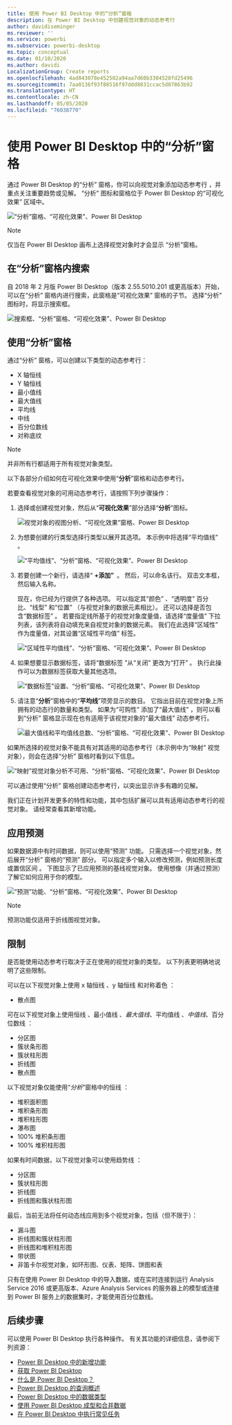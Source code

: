```yaml
---
title: 使用 Power BI Desktop 中的“分析”窗格
description: 在 Power BI Desktop 中创建视觉对象的动态参考行
author: davidiseminger
ms.reviewer: ''
ms.service: powerbi
ms.subservice: powerbi-desktop
ms.topic: conceptual
ms.date: 01/10/2020
ms.author: davidi
LocalizationGroup: Create reports
ms.openlocfilehash: 4ad843078e452502a94aa7d60b3304528fd25496
ms.sourcegitcommit: 7aa0136f93f88516f97ddd8031ccac5d07863b92
ms.translationtype: HT
ms.contentlocale: zh-CN
ms.lasthandoff: 05/05/2020
ms.locfileid: "76038770"
---
```

# <a name="use-the-analytics-pane-in-power-bi-desktop"></a>使用 Power BI Desktop 中的“分析”窗格

通过 Power BI Desktop 的“分析”  窗格，你可以向视觉对象添加动态参考行  ，并重点关注重要趋势或见解。 “分析”  图标和窗格位于 Power BI Desktop 的“可视化效果”  区域中。

![“分析”窗格、“可视化效果”、Power BI Desktop](media/desktop-analytics-pane/analytics-pane_1.png)

> [!NOTE]
> 仅当在 Power BI Desktop 画布上选择视觉对象时才会显示  “分析”窗格。

## <a name="search-within-the-analytics-pane"></a>在“分析”窗格内搜索

自 2018 年 2 月版 Power BI Desktop（版本 2.55.5010.201 或更高版本）开始，可以在“分析”  窗格内进行搜索，此窗格是“可视化效果”  窗格的子节。 选择“分析”  图标时，将显示搜索框。

![搜索框、“分析”窗格、“可视化效果”、Power BI Desktop](media/desktop-analytics-pane/analytics-pane_1b.png)

## <a name="use-the-analytics-pane"></a>使用“分析”窗格

通过“分析”  窗格，可以创建以下类型的动态参考行：

* X 轴恒线
* Y 轴恒线
* 最小值线
* 最大值线
* 平均线
* 中线
* 百分位数线
* 对称底纹

> [!NOTE]
> 并非所有行都适用于所有视觉对象类型。

以下各部分介绍如何在可视化效果中使用“**分析**”窗格和动态参考行。

若要查看视觉对象的可用动态参考行，请按照下列步骤操作：

1. 选择或创建视觉对象，然后从“**可视化效果**”部分选择“**分析**”图标。

    ![视觉对象的视图分析、“可视化效果”窗格、Power BI Desktop](media/desktop-analytics-pane/analytics-pane_2.png)

2. 为想要创建的行类型选择行类型以展开其选项。 本示例中将选择“平均值线”  。

    ![“平均值线”、“分析”窗格、“可视化效果”、Power BI Desktop](media/desktop-analytics-pane/analytics-pane_3.png)

3. 若要创建一个新行，请选择“ **+添加”&nbsp;** 。 然后，可以命名该行。 双击文本框，然后输入名称。

    现在，你已经为行提供了各种选项。 可以指定其“颜色”  、“透明度”  百分比、“线型”  和“位置”  （与视觉对象的数据元素相比）。 还可以选择是否包含“数据标签”  。 若要指定线所基于的视觉对象度量值，请选择“度量值”  下拉列表，该列表将自动填充来自视觉对象的数据元素。 我们在此选择“区域性”  作为度量值，对其设置“区域性平均值”  标签。

    ![“区域性平均值线”、“分析”窗格、“可视化效果”、Power BI Desktop](media/desktop-analytics-pane/analytics-pane_4.png)

4. 如果想要显示数据标签，请将“数据标签  ”从“关闭”  更改为“打开”  。 执行此操作可以为数据标签获取大量其他选项。

    ![“数据标签”设置、“分析”窗格、“可视化效果”、Power BI Desktop](media/desktop-analytics-pane/analytics-pane_5.png)

5. 请注意“**分析**”窗格中的“**平均线**”项旁显示的数目。 它指出目前在视觉对象上所拥有的动态行的数量和类型。 如果为“可购性”  添加了“最大值线”  ，则可以看到“分析”  窗格显示现在也有适用于该视觉对象的“最大值线”  动态参考行。

    ![最大值线和平均值线总数、“分析”窗格、“可视化效果”、Power BI Desktop](media/desktop-analytics-pane/analytics-pane_6.png)

如果所选择的视觉对象不能具有对其适用的动态参考行（本示例中为“映射”  视觉对象），则会在选择“分析”  窗格时看到以下信息。

![“映射”视觉对象分析不可用、“分析”窗格、“可视化效果”、Power BI Desktop](media/desktop-analytics-pane/analytics-pane_7.png)

可以通过使用“分析”  窗格创建动态参考行，以突出显示许多有趣的见解。

我们正在计划开发更多的特性和功能，其中包括扩展可以具有适用动态参考行的视觉对象。 请经常查看其新增功能。

## <a name="apply-forecasting"></a>应用预测

如果数据源中有时间数据，则可以使用“预测”  功能。 只需选择一个视觉对象，然后展开“分析”  窗格的“预测”  部分。 可以指定多个输入以修改预测，例如预测长度  或置信区间  。 下图显示了已应用预测的基线视觉对象。 使用想像（并通过预测）了解它如何应用于你的模型。

![“预测”功能、“分析”窗格、“可视化效果”、Power BI Desktop](media/desktop-analytics-pane/analytics-pane_8.png)

> [!NOTE]
> 预测功能仅适用于折线图视觉对象。

## <a name="limitations"></a>限制

是否能使用动态参考行取决于正在使用的视觉对象的类型。 以下列表更明确地说明了这些限制。

可以在以下视觉对象上使用 x 轴恒线  、y 轴恒线  和对称着色  ：

* 散点图

可在以下视觉对象上使用恒线  、最小值线  、*最大值线*、平均值线  、*中值线*、百分位数线  ：

* 分区图
* 簇状条形图
* 簇状柱形图
* 折线图
* 散点图

以下视觉对象仅能使用“*分析*”窗格中的恒线  ：

* 堆积面积图
* 堆积条形图
* 堆积柱形图
* 瀑布图
* 100% 堆积条形图
* 100% 堆积柱形图

如果有时间数据，以下视觉对象可以使用趋势线  ：

* 分区图
* 簇状柱形图
* 折线图
* 折线图和簇状柱形图

最后，当前无法将任何动态线应用到多个视觉对象，包括（但不限于）：

* 漏斗图
* 折线图和簇状柱形图
* 折线图和堆积柱形图
* 带状图
* 非笛卡尔视觉对象，如环形图、仪表、矩阵、饼图和表

只有在使用 Power BI Desktop  中的导入数据，或在实时连接到运行 Analysis Service 2016  或更高版本、Azure Analysis Services  的服务器上的模型或连接到 Power BI 服务上的数据集时，才能使用百分位数线。

## <a name="next-steps"></a>后续步骤

可以使用 Power BI Desktop 执行各种操作。 有关其功能的详细信息，请参阅下列资源：

* [Power BI Desktop 中的新增功能](desktop-latest-update.md)
* [获取 Power BI Desktop](desktop-get-the-desktop.md)
* [什么是 Power BI Desktop？](desktop-what-is-desktop.md)
* [Power BI Desktop 的查询概述](desktop-query-overview.md)
* [Power BI Desktop 中的数据类型](desktop-data-types.md)
* [使用 Power BI Desktop 成型和合并数据](desktop-shape-and-combine-data.md)
* [在 Power BI Desktop 中执行常见任务](desktop-common-query-tasks.md)
